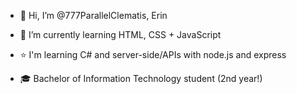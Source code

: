 - 👋 Hi, I’m @777ParallelClematis, Erin
- 🌱 I’m currently learning HTML, CSS + JavaScript
- ⭐ I'm learning C# and server-side/APIs with node.js and express

- 🎓 Bachelor of Information Technology student (2nd year!)
